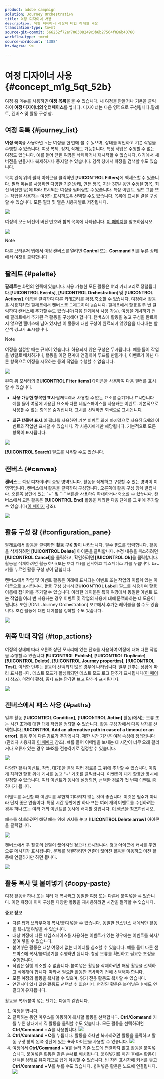 ```yaml
---
product: adobe campaign
solution: Journey Orchestration
title: 여정 디자이너 사용
description: 여정 디자이너 사용에 대한 자세한 내용
translation-type: tm+mt
source-git-commit: 566252f72ef706308249c3b6b27564f086b40760
workflow-type: tm+mt
source-wordcount: '1388'
ht-degree: 5%

---
```



# 여정 디자이너 사용 {#concept_m1g_5qt_52b}

여정 홈 메뉴를 사용하면 **여정 목록**&#x200B;을 볼 수 있습니다. 새 여정을 만들거나 기존을 클릭하여 **여정 디자이너의 인터페이스**&#x200B;를 엽니다. 디자이너는 다음 영역으로 구성됩니다.팔레트, 캔버스 및 활동 구성 창.

## 여정 목록 {#journey_list}

**여정 목록**&#x200B;을 사용하면 모든 여정을 한 번에 볼 수 있으며, 상태를 확인하고 기본 작업을 수행할 수 있습니다. 여정 복제, 정지, 삭제도 가능합니다. 특정 작업은 수행할 수 없는 여정도 있습니다. 예를 들어 닫힌 여정은 삭제하거나 재시작할 수 없습니다. 여기에서 새 버전을 만들거나 복제하거나 중지할 수 있습니다. 검색 창에서 여정을 검색할 수도 있습니다.

목록 왼쪽 위의 필터 아이콘을 클릭하면 **[!UICONTROL Filters]**&#x200B;에 액세스할 수 있습니다. 필터 메뉴를 사용하면 다양한 기준(상태, 만든 항목, 지난 30일 동안 수정된 항목, 최신 버전만 등)에 따라 표시되는 여정을 필터링할 수 있습니다. 특정 이벤트, 필드 그룹 또는 작업을 사용하는 여정만 표시하도록 선택할 수도 있습니다. 목록에 표시된 열을 구성할 수 있습니다. 모든 필터 및 열은 사용자별로 저장됩니다.

![](../assets/journey74.png)

여정의 모든 버전이 버전 번호와 함께 목록에 나타납니다. [이 페이지](../building-journeys/journey-versions.md)를 참조하십시오.

![](../assets/journey37.png)

>[!NOTE]
>
>다른 브라우저 탭에서 여정 캔버스를 열려면 **Control** 또는 **Command** 키를 누른 상태에서 여정을 클릭합니다.

## 팔레트 {#palette}

**팔레트**&#x200B;는 화면의 왼쪽에 있습니다. 사용 가능한 모든 활동은 여러 카테고리로 정렬됩니다.**[!UICONTROL Events]**, **[!UICONTROL Orchestration]** 및 **[!UICONTROL Actions]**. 이름을 클릭하여 다른 카테고리를 확장/축소할 수 있습니다. 여정에서 활동을 사용하려면 팔레트에서 캔버스로 드래그하여 놓습니다. 팔레트에서 활동을 두 번 클릭하여 캔버스에 추가할 수도 있습니다(다음 단계에서 사용 가능). 여정을 게시하기 전에 팔레트에서 추가된 각 활동을 구성해야 합니다. 캔버스에 활동을 놓고 구성을 완료하지 않으면 캔버스에 남아 있지만 이 활동에 대한 구성이 완료되지 않았음을 나타내는 빨간색 경고가 표시됩니다.

>[!NOTE]
>
>여정을 설정할 때는 규칙이 있습니다. 허용되지 않은 구성은 무시됩니다. 예를 들어 작업을 병렬로 배치하거나, 활동을 이전 단계에 연결하여 루프를 만들거나, 이벤트가 아닌 다른 항목으로 여정을 시작하는 등의 작업을 수행할 수 없습니다.

![](../assets/journey38.png)

왼쪽 위 모서리의 **[!UICONTROL Filter items]** 아이콘을 사용하여 다음 필터를 표시할 수 있습니다.

* **사용 가능한 항목만 표시**:팔레트에서 사용할 수 없는 요소를 숨기거나 표시합니다. 예를 들어 여정에 사용된 요소와 다른 네임스페이스를 사용하는 이벤트. 기본적으로 사용할 수 없는 항목은 숨겨집니다. 표시를 선택하면 회색으로 표시됩니다.

* **최근 항목만 표시**:이 필터를 사용하면 기본 이벤트 외에 마지막으로 사용된 5개의 이벤트와 작업만 표시할 수 있습니다. 각 사용자에게만 해당됩니다. 기본적으로 모든 항목이 표시됩니다.

![](../assets/palette-filter.png)

**[!UICONTROL Search]** 필드를 사용할 수도 있습니다.

## 캔버스 {#canvas}

**캔버스**&#x200B;는 여정 디자이너의 중앙 영역입니다. 활동을 삭제하고 구성할 수 있는 영역이 이 영역입니다. 캔버스에서 활동을 클릭하여 구성합니다. 오른쪽에 활동 구성 창이 열립니다. 오른쪽 상단에 있는 &quot;+&quot; 및 &quot;-&quot; 버튼을 사용하여 확대하거나 축소할 수 있습니다. 캔버스에서 모든 활동은 **[!UICONTROL End]** 활동을 제외한 다음 단계를 그 뒤에 추가할 수 있습니다([이 페이지](../building-journeys/end-activity.md) 참조).

![](../assets/journey39.png)

## 활동 구성 창 {#configuration_pane}

팔레트에서 활동을 클릭하면 **활동 구성 창**&#x200B;이 나타납니다. 필수 필드를 입력합니다. 활동을 삭제하려면 **[!UICONTROL Delete]** 아이콘을 클릭합니다. 수정 내용을 취소하려면 **[!UICONTROL Cancel]**&#x200B;을 클릭하고, 확인하려면 **[!UICONTROL Ok]**&#x200B;을 클릭합니다. 활동을 삭제하려면 활동 하나(또는 여러 개)를 선택하고 백스페이스 키를 누릅니다. Esc 키를 누르면 활동 구성 창이 닫힙니다.

캔버스에서 작업 및 이벤트 활동은 아래에 표시되는 이벤트 또는 작업의 이름이 있는 아이콘으로 표시됩니다. 활동 구성 창에서 **[!UICONTROL Label]** 필드를 사용하여 활동 이름에 접미어를 추가할 수 있습니다. 이러한 레이블은 특히 여정에서 동일한 이벤트 또는 작업을 여러 번 사용하는 경우 이벤트 및 작업의 사용에 대해 문맥화하는 데 도움이 됩니다. 또한 [!DNL Journey Orchestration] 보고에서 추가한 레이블을 볼 수도 있습니다. 조건 활동에 대한 레이블을 정의할 수도 있습니다.

![](../assets/journey59bis.png)

## 위쪽 막대 작업 {#top_actions}

여정의 상태에 따라 오른쪽 상단 모서리에 있는 단추를 사용하여 여정에 대해 다른 작업을 수행할 수 있습니다.**[!UICONTROL Publish]**, **[!UICONTROL Duplicate]**, **[!UICONTROL Delete]**, **[!UICONTROL Journey properties]**, **[!UICONTROL Test]**. 이러한 단추는 활동이 선택되지 않은 경우에 나타납니다. 일부 단추는 상황에 따라 표시됩니다. 테스트 모드가 활성화되면 테스트 모드 로그 단추가 표시됩니다([이 페이지](../building-journeys/testing-the-journey.md) 참조). 여정이 활성, 중지 또는 닫히면 보고 단추가 표시됩니다.

![](../assets/journey41.png)

## 캔버스에서 패스 사용 {#paths}

일부 활동(**[!UICONTROL Condition]**, **[!UICONTROL Action]** 활동)에서는 오류 또는 시간 초과에 대한 대체 작업을 정의할 수 있습니다. 활동 구성 창에서 다음 상자를 선택합니다.**[!UICONTROL Add an alternative path in case of a timeout or an error]**. 활동 후에 다른 경로가 추가됩니다. 제한 시간 기간은 여정 속성에 정의됩니다(관리자 사용자의 [이 페이지](../building-journeys/changing-properties.md) 참조). 예를 들어 이메일을 보내는 데 시간이 너무 오래 걸리거나 오류가 있는 경우 SMS를 전송하기로 결정할 수 있습니다.

![](../assets/journey42.png)

다양한 활동(이벤트, 작업, 대기)을 통해 여러 경로를 그 뒤에 추가할 수 있습니다. 이렇게 하려면 활동 위에 커서를 놓고 &quot;+&quot; 기호를 클릭합니다. 이벤트와 대기 활동만 동시에 설정할 수 있습니다. 여러 이벤트가 동시에 설정되면, 선택한 경로가 첫 번째 이벤트 중 하나가 됩니다.

이벤트를 수신할 때 이벤트를 무한히 기다리지 않는 것이 좋습니다. 이것은 필수가 아니라 단지 좋은 연습이다. 특정 시간 동안에만 하나 또는 여러 개의 이벤트를 수신하려는 경우 하나 또는 여러 개의 이벤트를 동시에 배치할 것입니다. [이 섹션](../building-journeys/event-activities.md#section_vxv_h25_pgb)을 참조하십시오.

패스를 삭제하려면 해당 패스 위에 커서를 놓고 **[!UICONTROL Delete arrow]** 아이콘을 클릭합니다.

![](../assets/journey42ter.png)

캔버스에서 두 활동의 연결이 끊어지면 경고가 표시됩니다. 경고 아이콘에 커서를 두면 오류 메시지가 표시됩니다. 문제를 해결하려면 연결이 끊어진 활동을 이동하고 이전 활동에 연결하기만 하면 됩니다.

![](../assets/canvas-disconnected.png)

## 활동 복사 및 붙여넣기 {#copy-paste}

여정 활동을 하나 또는 여러 개 복사하고 동일한 여정 또는 다른에 붙여넣을 수 있습니다. 이전 여정에 이미 구성된 다양한 활동을 재사용하려면 시간을 절약할 수 있습니다.

**중요 정보**

* 다른 탭과 브라우저에 복사/붙여 넣을 수 있습니다. 동일한 인스턴스 내에서만 활동을 복사/붙여넣을 수 있습니다.
* 대상 여정에 다른 네임스페이스를 사용하는 이벤트가 있는 경우에는 이벤트를 복사/붙여 넣을 수 없습니다.
* 붙여넣은 활동은 대상 여정에 없는 데이터를 참조할 수 있습니다. 예를 들어 다른 샌드박스에 복사/붙여넣기를 수행하면 됩니다. 항상 오류를 확인하고 필요한 조정을 수행합니다.
* 작업은 실행 취소할 수 없습니다. 붙여넣은 활동을 삭제하려면 해당 활동을 선택하고 삭제해야 합니다. 따라서 필요한 활동만 복사하기 전에 선택해야 합니다.
* 모든 여정의 활동을 복사할 수 있으며, 읽기 전용 활동도 복사할 수 있습니다.
* 연결되어 있지 않은 활동도 선택할 수 있습니다. 연결된 활동은 붙여넣은 후에도 연결되어 유지됩니다.

활동을 복사/붙여 넣는 단계는 다음과 같습니다.

1. 여정을 엽니다.
1. 클릭하는 동안 마우스를 이동하여 복사할 활동을 선택합니다. **Ctrl/Command** 키를 누른 상태에서 각 활동을 클릭할 수도 있습니다. 모든 활동을 선택하려면 **Ctrl/Command + A**를 사용합니다.
   ![](../assets/copy-paste1.png)
1. **Ctrl/Command + C**를 누릅니다.
활동을 하나만 복사하려면 활동을 클릭하고 활동 구성 창의 왼쪽 상단에 있는 **복사** 아이콘을 사용할 수 있습니다.
   ![](../assets/copy-paste2.png)
1. 여정에서 **Ctrl/Command + V**&#x200B;를 눌러 기존 노드에 연결하지 않고 활동을 붙여넣습니다. 붙여넣은 활동은 같은 순서로 배치됩니다. 붙여넣기를 마친 후에는 활동이 선택된 상태로 유지되므로 쉽게 이동할 수 있습니다. 빈 자리 표시자에 커서를 놓고 **Ctrl/Command + V**를 누를 수도 있습니다. 붙여넣은 활동은 노드에 연결됩니다.
   ![](../assets/copy-paste3.png)

